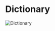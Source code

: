 # Dictionary
![Dictionary](https://socialify.git.ci/Anubhav-Ghosh1/Dictionary/image?forks=1&issues=1&language=1&name=1&owner=1&pulls=1&stargazers=1&theme=Dark)
